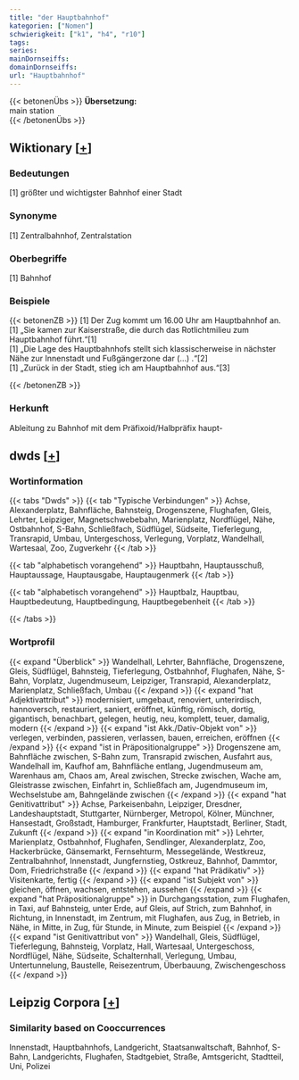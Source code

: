 ```yaml
---
title: "der Hauptbahnhof"
kategorien: ["Nomen"]
schwierigkeit: ["k1", "h4", "r10"]
tags:
series:
mainDornseiffs:
domainDornseiffs:
url: "Hauptbahnhof"
---
```


{{< betonenÜbs >}}
**Übersetzung:**  
main  station  
{{< /betonenÜbs >}}

## Wiktionary [[+](https://de.wiktionary.org/wiki/Hauptbahnhof)]

### Bedeutungen
[1] größter und wichtigster Bahnhof einer Stadt  

### Synonyme
[1] Zentralbahnhof, Zentralstation  

### Oberbegriffe
[1] Bahnhof  

### Beispiele
{{< betonenZB >}}
[1] Der Zug kommt um 16.00 Uhr am Hauptbahnhof an.  
[1] „Sie kamen zur Kaiserstraße, die durch das Rotlichtmilieu zum Hauptbahnhof führt.“[1]  
[1] „Die Lage des Hauptbahnhofs stellt sich klassischerweise in nächster Nähe zur Innenstadt und Fußgängerzone dar (…) .“[2]  
[1] „Zurück in der Stadt, stieg ich am Hauptbahnhof aus.“[3]  

{{< /betonenZB >}}
### Herkunft
Ableitung zu Bahnhof mit dem Präfixoid/Halbpräfix haupt-  



## dwds [[+](https://www.dwds.de/wb/Hauptbahnhof)]

### Wortinformation
{{< tabs "Dwds" >}}
{{< tab "Typische Verbindungen" >}}
Achse, Alexanderplatz, Bahnfläche, Bahnsteig, Drogenszene, Flughafen, Gleis, Lehrter, Leipziger, Magnetschwebebahn, Marienplatz, Nordflügel, Nähe, Ostbahnhof, S-Bahn, Schließfach, Südflügel, Südseite, Tieferlegung, Transrapid, Umbau, Untergeschoss, Verlegung, Vorplatz, Wandelhall, Wartesaal, Zoo, Zugverkehr
{{< /tab >}}

{{< tab "alphabetisch vorangehend" >}}
Hauptbahn, Hauptausschuß, Hauptaussage, Hauptausgabe, Hauptaugenmerk
{{< /tab >}}

{{< tab "alphabetisch vorangehend" >}}
Hauptbalz, Hauptbau, Hauptbedeutung, Hauptbedingung, Hauptbegebenheit
{{< /tab >}}

{{< /tabs >}}

### Wortprofil
{{< expand "Überblick" >}} Wandelhall, Lehrter, Bahnfläche, Drogenszene, Gleis, Südflügel, Bahnsteig, Tieferlegung, Ostbahnhof, Flughafen, Nähe, S-Bahn, Vorplatz, Jugendmuseum, Leipziger, Transrapid, Alexanderplatz, Marienplatz, Schließfach, Umbau {{< /expand >}}
{{< expand "hat Adjektivattribut" >}} modernisiert, umgebaut, renoviert, unterirdisch, hannoversch, restauriert, saniert, eröffnet, künftig, römisch, dortig, gigantisch, benachbart, gelegen, heutig, neu, komplett, teuer, damalig, modern {{< /expand >}}
{{< expand "ist Akk./Dativ-Objekt von" >}} verlegen, verbinden, passieren, verlassen, bauen, erreichen, eröffnen {{< /expand >}}
{{< expand "ist in Präpositionalgruppe" >}} Drogenszene am, Bahnfläche zwischen, S-Bahn zum, Transrapid zwischen, Ausfahrt aus, Wandelhall im, Kaufhof am, Bahnfläche entlang, Jugendmuseum am, Warenhaus am, Chaos am, Areal zwischen, Strecke zwischen, Wache am, Gleistrasse zwischen, Einfahrt in, Schließfach am, Jugendmuseum im, Wechselstube am, Bahngelände zwischen {{< /expand >}}
{{< expand "hat Genitivattribut" >}} Achse, Parkeisenbahn, Leipziger, Dresdner, Landeshauptstadt, Stuttgarter, Nürnberger, Metropol, Kölner, Münchner, Hansestadt, Großstadt, Hamburger, Frankfurter, Hauptstadt, Berliner, Stadt, Zukunft {{< /expand >}}
{{< expand "in Koordination mit" >}} Lehrter, Marienplatz, Ostbahnhof, Flughafen, Sendlinger, Alexanderplatz, Zoo, Hackerbrücke, Gänsemarkt, Fernsehturm, Messegelände, Westkreuz, Zentralbahnhof, Innenstadt, Jungfernstieg, Ostkreuz, Bahnhof, Dammtor, Dom, Friedrichstraße {{< /expand >}}
{{< expand "hat Prädikativ" >}} Visitenkarte, fertig {{< /expand >}}
{{< expand "ist Subjekt von" >}} gleichen, öffnen, wachsen, entstehen, aussehen {{< /expand >}}
{{< expand "hat Präpositionalgruppe" >}} in Durchgangsstation, zum Flughafen, in Taxi, auf Bahnsteig, unter Erde, auf Gleis, auf Strich, zum Bahnhof, in Richtung, in Innenstadt, im Zentrum, mit Flughafen, aus Zug, in Betrieb, in Nähe, in Mitte, in Zug, für Stunde, in Minute, zum Beispiel {{< /expand >}}
{{< expand "ist Genitivattribut von" >}} Wandelhall, Gleis, Südflügel, Tieferlegung, Bahnsteig, Vorplatz, Hall, Wartesaal, Untergeschoss, Nordflügel, Nähe, Südseite, Schalternhall, Verlegung, Umbau, Untertunnelung, Baustelle, Reisezentrum, Überbauung, Zwischengeschoss {{< /expand >}}

## Leipzig Corpora [[+](https://corpora.uni-leipzig.de/en/res?word=Hauptbahnhof&corpusId=deu_newscrawl-public_2018)]


### Similarity based on Cooccurrences
Innenstadt, Hauptbahnhofs, Landgericht, Staatsanwaltschaft, Bahnhof, S-Bahn, Landgerichts, Flughafen, Stadtgebiet, Straße, Amtsgericht, Stadtteil, Uni, Polizei

